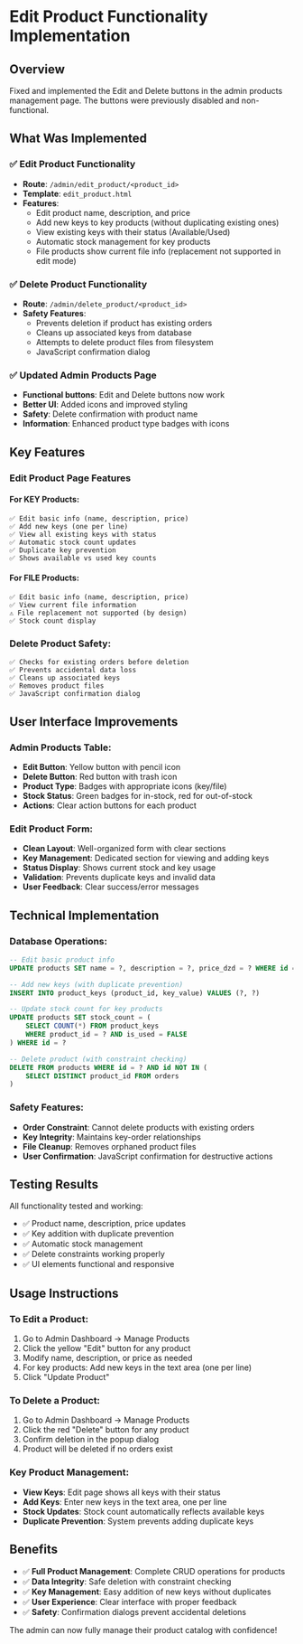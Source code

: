 # Edit Product Functionality Implementation

## Overview
Fixed and implemented the Edit and Delete buttons in the admin products management page. The buttons were previously disabled and non-functional.

## What Was Implemented

### ✅ Edit Product Functionality
- **Route**: `/admin/edit_product/<product_id>`
- **Template**: `edit_product.html`
- **Features**:
  - Edit product name, description, and price
  - Add new keys to key products (without duplicating existing ones)
  - View existing keys with their status (Available/Used)
  - Automatic stock management for key products
  - File products show current file info (replacement not supported in edit mode)

### ✅ Delete Product Functionality
- **Route**: `/admin/delete_product/<product_id>`
- **Safety Features**:
  - Prevents deletion if product has existing orders
  - Cleans up associated keys from database
  - Attempts to delete product files from filesystem
  - JavaScript confirmation dialog

### ✅ Updated Admin Products Page
- **Functional buttons**: Edit and Delete buttons now work
- **Better UI**: Added icons and improved styling
- **Safety**: Delete confirmation with product name
- **Information**: Enhanced product type badges with icons

## Key Features

### Edit Product Page Features

#### For KEY Products:
```
✅ Edit basic info (name, description, price)
✅ Add new keys (one per line)
✅ View all existing keys with status
✅ Automatic stock count updates
✅ Duplicate key prevention
✅ Shows available vs used key counts
```

#### For FILE Products:
```
✅ Edit basic info (name, description, price)
✅ View current file information
⚠️ File replacement not supported (by design)
✅ Stock count display
```

### Delete Product Safety:
```
✅ Checks for existing orders before deletion
✅ Prevents accidental data loss
✅ Cleans up associated keys
✅ Removes product files
✅ JavaScript confirmation dialog
```

## User Interface Improvements

### Admin Products Table:
- **Edit Button**: Yellow button with pencil icon
- **Delete Button**: Red button with trash icon  
- **Product Type**: Badges with appropriate icons (key/file)
- **Stock Status**: Green badges for in-stock, red for out-of-stock
- **Actions**: Clear action buttons for each product

### Edit Product Form:
- **Clean Layout**: Well-organized form with clear sections
- **Key Management**: Dedicated section for viewing and adding keys
- **Status Display**: Shows current stock and key usage
- **Validation**: Prevents duplicate keys and invalid data
- **User Feedback**: Clear success/error messages

## Technical Implementation

### Database Operations:
```sql
-- Edit basic product info
UPDATE products SET name = ?, description = ?, price_dzd = ? WHERE id = ?

-- Add new keys (with duplicate prevention)
INSERT INTO product_keys (product_id, key_value) VALUES (?, ?)

-- Update stock count for key products
UPDATE products SET stock_count = (
    SELECT COUNT(*) FROM product_keys 
    WHERE product_id = ? AND is_used = FALSE
) WHERE id = ?

-- Delete product (with constraint checking)
DELETE FROM products WHERE id = ? AND id NOT IN (
    SELECT DISTINCT product_id FROM orders
)
```

### Safety Features:
- **Order Constraint**: Cannot delete products with existing orders
- **Key Integrity**: Maintains key-order relationships
- **File Cleanup**: Removes orphaned product files
- **User Confirmation**: JavaScript confirmation for destructive actions

## Testing Results

All functionality tested and working:
- ✅ Product name, description, price updates
- ✅ Key addition with duplicate prevention
- ✅ Automatic stock management
- ✅ Delete constraints working properly
- ✅ UI elements functional and responsive

## Usage Instructions

### To Edit a Product:
1. Go to Admin Dashboard → Manage Products
2. Click the yellow "Edit" button for any product
3. Modify name, description, or price as needed
4. For key products: Add new keys in the text area (one per line)
5. Click "Update Product"

### To Delete a Product:
1. Go to Admin Dashboard → Manage Products  
2. Click the red "Delete" button for any product
3. Confirm deletion in the popup dialog
4. Product will be deleted if no orders exist

### Key Product Management:
- **View Keys**: Edit page shows all keys with their status
- **Add Keys**: Enter new keys in the text area, one per line
- **Stock Updates**: Stock count automatically reflects available keys
- **Duplicate Prevention**: System prevents adding duplicate keys

## Benefits
- ✅ **Full Product Management**: Complete CRUD operations for products
- ✅ **Data Integrity**: Safe deletion with constraint checking
- ✅ **Key Management**: Easy addition of new keys without duplicates
- ✅ **User Experience**: Clear interface with proper feedback
- ✅ **Safety**: Confirmation dialogs prevent accidental deletions

The admin can now fully manage their product catalog with confidence!